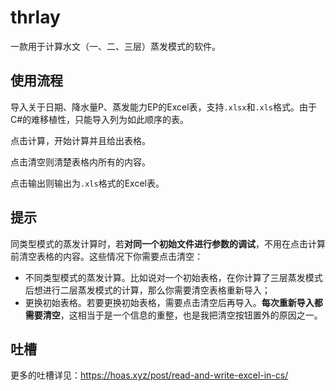# thrlay

一款用于计算水文（一、二、三层）蒸发模式的软件。

## 使用流程

导入关于日期、降水量P、蒸发能力EP的Excel表，支持`.xlsx`和`.xls`格式。由于C#的难移植性，只能导入列为如此顺序的表。

点击计算，开始计算并且给出表格。

点击清空则清楚表格内所有的内容。

点击输出则输出为`.xls`格式的Excel表。

## 提示

同类型模式的蒸发计算时，若**对同一个初始文件进行参数的调试**，不用在点击计算前清空表格的内容。这些情况下你需要点击清空：

- 不同类型模式的蒸发计算。比如说对一个初始表格，在你计算了三层蒸发模式后想进行二层蒸发模式的计算，那么你需要清空表格重新导入；
- 更换初始表格。若要更换初始表格，需要点击清空后再导入。**每次重新导入都需要清空**，这相当于是一个信息的重整，也是我把清空按钮置外的原因之一。

## 吐槽

更多的吐槽详见：https://hoas.xyz/post/read-and-write-excel-in-cs/